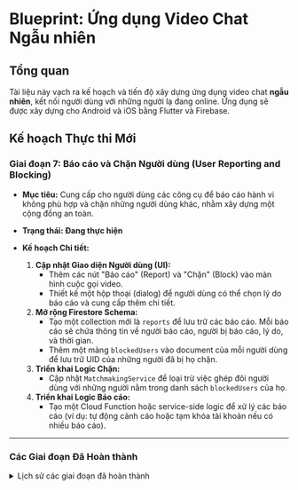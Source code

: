 # Blueprint: Ứng dụng Video Chat Ngẫu nhiên

## Tổng quan

Tài liệu này vạch ra kế hoạch và tiến độ xây dựng ứng dụng video chat **ngẫu nhiên**, kết nối người dùng với những người lạ đang online. Ứng dụng sẽ được xây dựng cho Android và iOS bằng Flutter và Firebase.

## **Kế hoạch Thực thi Mới**

### **Giai đoạn 7: Báo cáo và Chặn Người dùng (User Reporting and Blocking)**

*   **Mục tiêu:** Cung cấp cho người dùng các công cụ để báo cáo hành vi không phù hợp và chặn những người dùng khác, nhằm xây dựng một cộng đồng an toàn.
*   **Trạng thái: Đang thực hiện**

*   **Kế hoạch Chi tiết:**
    1.  **Cập nhật Giao diện Người dùng (UI):**
        *   Thêm các nút "Báo cáo" (Report) và "Chặn" (Block) vào màn hình cuộc gọi video.
        *   Thiết kế một hộp thoại (dialog) để người dùng có thể chọn lý do báo cáo và cung cấp thêm chi tiết.
    2.  **Mở rộng Firestore Schema:**
        *   Tạo một collection mới là `reports` để lưu trữ các báo cáo. Mỗi báo cáo sẽ chứa thông tin về người báo cáo, người bị báo cáo, lý do, và thời gian.
        *   Thêm một mảng `blockedUsers` vào document của mỗi người dùng để lưu trữ UID của những người đã bị họ chặn.
    3.  **Triển khai Logic Chặn:**
        *   Cập nhật `MatchmakingService` để loại trừ việc ghép đôi người dùng với những người nằm trong danh sách `blockedUsers` của họ.
    4.  **Triển khai Logic Báo cáo:**
        *   Tạo một Cloud Function hoặc service-side logic để xử lý các báo cáo (ví dụ: tự động cảnh cáo hoặc tạm khóa tài khoản nếu có nhiều báo cáo).

---

### **Các Giai đoạn Đã Hoàn thành**

<details>
<summary>Lịch sử các giai đoạn đã hoàn thành</summary>

*   **Giai đoạn 1: Giao diện & Hệ thống Ghép đôi (Matchmaking)**
*   **Giai đoạn 2: Trải nghiệm Cuộc gọi & Xử lý Kết thúc**
*   **Giai đoạn 3: Tinh chỉnh UI/UX & Tính năng Mở rộng**
*   **Giai đoạn 4: Lịch sử Cuộc gọi & Hoàn thiện**
*   **Giai đoạn 5: Chat Text Trong Cuộc gọi**
*   **Giai đoạn 6: Thông báo Tái tương tác (Re-engagement)**
    *   **Mô tả:** Gửi thông báo đẩy định kỳ để khuyến khích người dùng quay trở lại ứng dụng.

</details>
